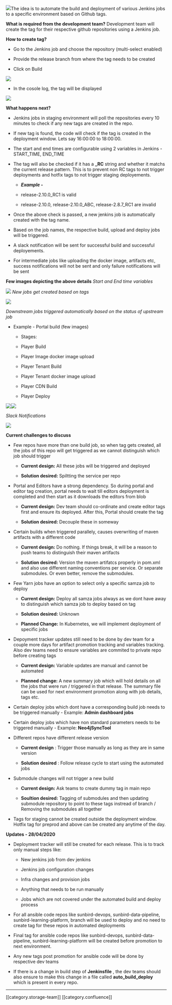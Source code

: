 ![](images/storage/SunbirdCICD-New-approach.png)The idea is to automate the build and deployment of various Jenkins jobs to a specific environment based on Github tags.

 **What is required from the development team?** Development team will create the tag for their respective github repositories using a Jenkins job.

 **How to create tag?** 
* Go to the Jenkins job and choose the repository (multi-select enabled)


* Provide the release branch from where the tag needs to be created


* Click on Build



![](images/storage/image-20200416-155029.png)
* In the cosole log, the tag will be displayed



![](images/storage/image-20200416-155336.png)

 **What happens next?** 
* Jenkins jobs in staging environment will poll the repositories every 10 minutes to check if any new tags are created in the repo.


* If new tag is found, the code will check if the tag is created in the deployment window. Lets say 16:00:00 to 18:00:00. 


* The start and end times are configurable using 2 variables in Jenkins - START_TIME, END_TIME


* The tag will also be checked if it has a  **_RC**  string and whether it matchs the current release pattern. This is to prevent non RC tags to not trigger deployments and hotfix tags to not trigger staging deployements.


    *  **_Example -_** 


    * release-2.10.0_RC1 is valid


    * release-2.10.0, release-2.10.0_ABC, release-2.8.7_RC1 are invalid



    

    
* Once the above check is passed, a new jenkins job is automatically created with the tag name.


* Based on the job names, the respective build, upload and deploy jobs will be triggered.


* A slack notification will be sent for successful build and successful deployements.


* For intermediate jobs like uploading the docker image, artifacts etc, success notifications will not be sent and only failure notifications will be sent



 **Few images depicting the above details**  _Start and End time variables_ 

![](images/storage/image-20200416-160449.png) _New jobs get created based on tags_ 

![](images/storage/image-20200416-160613.png)

 _Downstream jobs triggered automatically based on the status of upstream job_ 


* Example - Portal build (few images)


    * Stages:


    * Player Build


    * Player Image docker image upload


    * Player Tenant Build


    * Player Tenant docker image upload


    * Player CDN Build


    * Player Deploy



    

    

![](images/storage/image-20200416-162144.png)![](images/storage/image-20200416-162246.png)

 _Slack Notifications_ 

![](images/storage/image-20200416-162343.png)

 **Current challenges to discuss** 
* Few repos have more than one build job, so when tag gets created, all the jobs of this repo will get triggered as we cannot distinguish which job should trigger


    *  **Current design:**  All these jobs will be triggered and deployed


    *  **Solution desired:**  Spiltting the service per repo



    




* Portal and Editors have a strong dependency. So during portal and editor tag creation, portal needs to wait till editors deployment is completed and then start as it downloads the editors from blob


    *  **Current design:**  Dev team should co-ordinate and create editor tags first and ensure its deployed. After this, Portal should create the tag


    *  **Solution desired:** Decouple these in someway



    




* Certain builds when triggered parallely, causes overwriting of maven artifacts with a different code


    *  **Current design:**  Do nothing. If things break, it will be a reason to push teams to distinguish their maven artifacts


    *  **Solution desired:** Version the maven artifatcs properly in pom.xml and also use different naming conventions per service. Or separate submodules. Or even better, remove the submodules.



    




* Few Yarn jobs have an option to select only a specific samza job to deploy


    *  **Current design:**  Deploy all samza jobs always as we dont have away to distinguish which samza job to deploy based on tag


    *  **Solution desired:**  Unknown


    *  **Planned Change:** In Kubernetes, we will implement deployment of specific jobs



    




* Depoyment tracker updates still need to be done by dev team for a couple more days for artifact promotion tracking and variables tracking. Also dev teams need to ensure variables are commited to private repo before creating tags


    *  **Current design:** Variable updates are manual and cannot be automated


    *  **Planned change:** A new summary job which will hold details on all the jobs that were run / triggered in that release. The summary file can be used for next environment promotion along with job details, tags etc.



    




* Certain deploy jobs which dont have a corresponding build job needs to be triggered manually - Example:  **Admin dashboard jobs** 


* Certain deploy jobs which have non standard parameters needs to be triggered manually - Example:  **Neo4jSyncTool** 






* Different repos have different release version


    *  **Current design** : Trigger those manually as long as they are in same version


    *  **Solution desired** : Follow release cycle to start using the automated jobs



    




* Submodule changes will not trigger a new build


    *  **Current design:** Ask teams to create dummy tag in main repo


    *  **Soultion desired:** Tagging of submodules and then updating submodule repository to point to these tags instread of branch / Removing the submodules all together



    




* Tags for staging cannot be created outside the deployment window. Hotfix tag for preprod and above can be created any anytime of the day.





 **Updates - 28/04/2020** 


* Deployment tracker will still be created for each release. This is to track only manual steps like:


    * New jenkins job from dev jenkins


    * Jenkins job configuration changes


    * Infra changes and provision jobs


    * Anything that needs to be run manually


    * Jobs which are not covered under the automated build and deploy process



    
* For all ansible code repos like sunbird-devops, sunbird-data-pipeline, sunbird-learning-platform, branch will be used to deploy and no need to create tag for these repos in automated deployments


* Final tag for ansible code repos like sunbird-devops, sunbird-data-pipeline, sunbird-learning-platform will be created before promotion to next environment. 


* Any new tags post promotion for ansible code will be done by respective dev teams


* If there is a change in build step of  **Jenkinsfile** , the dev teams should also ensure to make this change in a file called  **auto_build_deploy** which is present in every repo.





*****

[[category.storage-team]] 
[[category.confluence]] 
